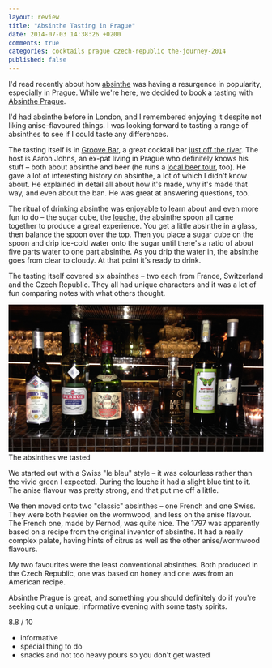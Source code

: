 ```yaml
---
layout: review
title: "Absinthe Tasting in Prague"
date: 2014-07-03 14:38:26 +0200
comments: true
categories: cocktails prague czech-republic the-journey-2014
published: false
---
```


<div itemprop="description">

  <p>I'd read recently about how <a href="http://en.wikipedia.org/wiki/Absinthe">absinthe</a> was having a resurgence in popularity, especially in Prague. While we're here, we decided to book a tasting with <a href="http://absinthe-prague.com"><span itemprop="itemreviewed">Absinthe Prague</span></a>.</p>

  <p>I'd had absinthe before in London, and I remembered enjoying it despite not liking anise-flavoured things. I was looking forward to tasting a range of absinthes to see if I could taste any differences.</p>

  <p>The tasting itself is in <a href="http://groovebar.cz/">Groove Bar</a>, a great cocktail bar <a href="https://www.google.com/maps/place/Groove+Bar/@50.080446,14.416966,17z/data=!3m1!4b1!4m2!3m1!1s0x470b94f1c418d2a1:0xe8a4fa7d2309d51f">just off the river</a>. The host is Aaron Johns, an ex-pat living in Prague who definitely knows his stuff – both about absinthe and beer (he runs a <a href="http://tastelocalbeer.com/">local beer tour</a>, too). He gave a lot of interesting history on absinthe, a lot of which I didn't know about. He explained in detail all about how it's made, why it's made that way, and even about the ban. He was great at answering questions, too.</p>

  <p>The ritual of drinking absinthe was enjoyable to learn about and even more fun to do – the sugar cube, the <a href="http://en.wikipedia.org/wiki/Ouzo_effect">louche</a>, the absinthe spoon all came together to produce a great experience. You get a little absinthe in a glass, then balance the spoon over the top. Then you place a sugar cube on the spoon and drip ice-cold water onto the sugar until there's a ratio of about five parts water to one part absinthe. As you drip the water in, the absinthe goes from clear to cloudy. At that point it's ready to drink.</p>

  <p>The tasting itself covered six absinthes – two each from France, Switzerland and the Czech Republic. They all had unique characters and it was a lot of fun comparing notes with what others thought.</p>

  <div class="img">
    <img src="/images/the-journey/prague/absinthe.jpg">
    <div class="alt">The absinthes we tasted</div>
  </div>

  <p>We started out with a Swiss "le bleu" style – it was colourless rather than the vivid green I expected. During the louche it had a slight blue tint to it. The anise flavour was pretty strong, and that put me off a little.</p>

  <p>We then moved onto two "classic" absinthes – one French and one Swiss. They were both heavier on the wormwood, and less on the anise flavour. The French one, made by Pernod, was quite nice. The 1797 was apparently based on a recipe from the original inventor of absinthe. It had a really complex palate, having hints of citrus as well as the other anise/wormwood flavours.</p>

  <p>My two favourites were the least conventional absinthes. Both produced in the Czech Republic, one was based on honey and one was from an American recipe. </p>

  <p><span itemprop="summary">Absinthe Prague is great, and something you should definitely do if you're seeking out a unique, informative evening with some tasty spirits.</span></p>

  <p class="score">
    <span itemprop="rating" itemscope itemtype="http://data-vocabulary.org/Rating">
      <span itemprop="value">8.8</span> 
      <meta itemprop="best" content="10"/> / 10
    </span> 
  </p>
  
</div>

- informative
- special thing to do
- snacks and not too heavy pours so you don't get wasted